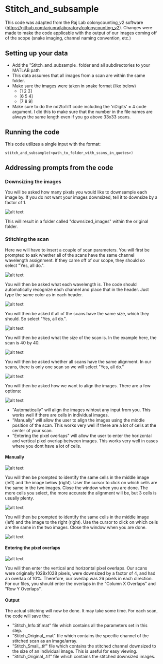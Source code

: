 # Stitch_and_subsample

This code was adapted from the Raj Lab colonycounting_v2 software (https://github.com/arjunrajlaboratory/colonycounting_v2). Changes were made to make the code applicable with the output of our images coming off of the scope (snake imaging, channel naming convention, etc.)

## Setting up your data
- Add the "Stitch_and_subsample_ folder and all subdirectories to your MATLAB path
- This data assumes that all images from a scan are within the same folder. 
- Make sure the images were taken in snake format (like below)
  - [1 2 3]
  - [6 5 4]
  - [7 8 9]
- Make sure to do the nd2toTiff code including the 'nDigits' = 4 code argument. I did this to make sure that the number in the file names are always the same length even if you go above 33x33 scans. 

## Running the code
This code utilizes a single input with the format:
```
stitch_and_subsample(<path_to_folder_with_scans_in_quotes>)
```
## Addressing prompts from the code
### Downsizing the images
You will be asked how many pixels you would like to downsample each image by. If you do not want your images downsized, tell it to downsize by a factor of 1.  

![alt text](https://github.com/dylanschaff/Stitch_and_subsample/blob/main/README_screenshots/downsize.png)

This will result in a folder called "downsized_images" within the original folder. 

### Stitching the scan

Here we will have to insert a couple of scan parameters. You will first be prompted to ask whether all of the scans have the same channel wavelength assignment. If they came off of our scope, they should so select "Yes, all do.".

![alt text](https://github.com/dylanschaff/Stitch_and_subsample/blob/main/README_screenshots/channel_and_wavelength_assignment.png)

You will then be asked what each wavelength is. The code should automatically recognize each channel and place that in the header. Just type the same color as in each header.

![alt text](https://github.com/dylanschaff/Stitch_and_subsample/blob/main/README_screenshots/Enter_channel_for_Each_Wavelength.png)

You will then be asked if all of the scans have the same size, which they should. So select "Yes, all do.".

![alt text](https://github.com/dylanschaff/Stitch_and_subsample/blob/main/README_screenshots/set_scan_size.png)

You will then be asked what the size of the scan is. In the example here, the scan is 40 by 40.

![alt text](https://github.com/dylanschaff/Stitch_and_subsample/blob/main/README_screenshots/enter_tile_dimensions.png)

You will then be asked whether all scans have the same alignment. In our scans, there is only one scan so we will select "Yes, all do."

![alt text](https://github.com/dylanschaff/Stitch_and_subsample/blob/main/README_screenshots/scan_alignment.png)

You will then be asked how we want to align the images. There are a few options:

![alt text](https://github.com/dylanschaff/Stitch_and_subsample/blob/main/README_screenshots/scan_alignment_choice.png)

- "Automatically" will align the images wihtout any input from you. This works well if there are cells in individual images.
- "Manually" will allow the user to align the images using the middle position of the scan. This works very well if there are a lot of cells at the center of your scan.
- "Entering the pixel overlaps" will allow the user to enter the horizontal and vertical pixel overlap between images. This works very well in cases where you dont have a lot of cells. 

#### Manually

![alt text](https://github.com/dylanschaff/Stitch_and_subsample/blob/main/README_screenshots/scan_alignment_manual.png)

You will then be prompted to identify the same cells in the middle image (left) and the image below (right). User the cursor to click on which cells are the same in the two images. Close the window when you are done. The more cells you select, the more accurate the alignment will be, but 3 cells is usually plenty.

![alt text](https://github.com/dylanschaff/Stitch_and_subsample/blob/main/README_screenshots/manual_align_top_bottom.png)

You will then be prompted to identify the same cells in the middle image (left) and the image to the right (right). Use the cursor to click on which cells are the same in the two images. Close the window when you are done.

![alt text](https://github.com/dylanschaff/Stitch_and_subsample/blob/main/README_screenshots/manual_align_left_right.png)

#### Entering the pixel overlaps

![alt text](https://github.com/dylanschaff/Stitch_and_subsample/blob/main/README_screenshots/enter_overlap_numbers.png)

You will then enter the vertical and horizontal pixel overlaps. Our scans were originally 1028x1028 pixels, were downsized by a factor of 4, and had an overlap of 10%. Therefore, our overlap was 26 pixels in each direction. For our files, you should enter the overlaps in the "Column X Overlaps" and "Row Y Overlaps". 

#### Output
The actual stitching will now be done. It may take some time. For each scan, the code will save the:
- "Stitch_Info.tif.mat" file which contains all the parameters set in this step.
- "Stitch_Original_<channel>.mat" file which contains the specific channel of the stitched scan as an image/array.
- "Stitch_Small_<channel>.tif" file which contains the stitched channel downsized to the size of an individual image. This is useful for easy viewing.
- "Stitch_Original_<channel>.tif" file which contains the stitched downsized images.
